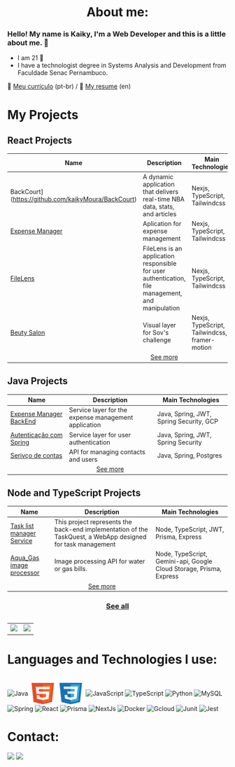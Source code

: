 # <h1 align="center">About me:</h1>


### Hello! My name is Kaiky, I'm a Web Developer and this is a little about me. 👋

- I am 21 🙂
- I have a technologist degree in Systems Analysis and Development from Faculdade Senac Pernambuco.

🔗 [Meu currículo](https://github.com/user-attachments/files/17545641/Kaiky_Tupinamba-desenvolvedor_de_softwate.pdf) (pt-br) / 🔗 [My resume](https://github.com/user-attachments/files/17634915/Kaiky_Tupinamba_software_developer.pdf) (en)



# My Projects

## React Projects

| Name                                                                | Description                               | Main Technologies               |
|---------------------------------------------------------------------|-----------------------------------------|--------------------------------------|
| BackCourt](https://github.com/kaikyMoura/BackCourt)  | A dynamic application that delivers real-time NBA data, stats, and articles  | Nexjs, TypeScript, Tailwindcss |
| [Expense Manager](https://github.com/kaikyMoura/expense-manager)  | Aplication for expense management  | Nexjs, TypeScript, Tailwindcss |
| [FileLens](https://github.com/kaikyMoura/FileLens_FrontEnd)  | FileLens is an application  responsible for user authentication, file management, and manipulation | Nexjs, TypeScript, Tailwindcss |
| [Beuty Salon](https://github.com/kaikyMoura/frontEnd-beutysalon)  | Visual layer for Sov's challenge | Nexjs, TypeScript, Tailwindcss, framer-motion |
|                                                  | <div align="center"> <a href="https://github.com/kaikyMoura?tab=repositories&q=&type=&language=java&sort=">See more</a> </div> |               |


## Java Projects

| Name                                                                | Description                               | Main Technologies               |
|---------------------------------------------------------------------|-----------------------------------------|--------------------------------------|
| [Expense Manager BackEnd](https://github.com/kaikyMoura/backEnd-ExpenseManager)  | Service layer for the expense management application  | Java, Spring, JWT, Spring Security, GCP |
| [Autenticação com Spring](https://github.com/kaikyMoura/autenticacao---spring-Security) | Service layer for user authentication | Java, Spring, JWT, Spring Security |
| [Serivço de contas](https://github.com/kaikyMoura/spring-account-service)| API for managing contacts and users | Java, Spring, Postgres |
|                                                  | <div align="center"> <a href="https://github.com/kaikyMoura?tab=repositories&q=&type=&language=java&sort=">See more</a> </div> |               |


## Node and TypeScript Projects

| Name                                                                | Description                               | Main Technologies               |
|---------------------------------------------------------------------|-----------------------------------------|--------------------------------------|
| [Task list manager Service](https://github.com/kaikyMoura/taskList_manager_service)  | This project represents the back-end implementation of the TaskQuest, a WebApp designed for task management  | Node, TypeScript, JWT, Prisma, Express |
| [Aqua_Gas image processor](https://github.com/kaikyMoura/aqua_gas_image_processor) | Image processing API for water or gas bills. |  Node, TypeScript, Gemini-api, Google Cloud Storage, Prisma, Express |
|                                                  | <div align="center"> <a href="https://github.com/kaikyMoura?tab=repositories&q=&type=&language=typescript&sort=">See more</a> </div> |               |

 ### <div align="center"> <a href="https://github.com/kaikyMoura?tab=repositories">See all</a> </div>

##




<table>
  <tr>
    <td>
      <a href="https://github.com/KaikyMoura">
        <img height="180em" src="https://github-readme-stats.vercel.app/api?username=KaikyMoura&show_icons=true&theme=dracula"/>
      </a>
    </td>
    <td>
      <a href="https://github.com/KaikyMoura">
        <img height="180em" src="https://github-readme-stats.vercel.app/api/top-langs/?username=KaikyMoura&layout=compact&langs_count=7&theme=dracula"/>
      </a>
    </td>
  </tr>
</table>



# Languages and Technologies I use:

<div dir="auto">
  <br>
    <img align="center" alt="Java" height="50" width="60" src="https://cdn.jsdelivr.net/gh/devicons/devicon/icons/java/java-plain.svg" style="max-width: 100%;">
     <img align="center" alt="HTML" height="50" width="60" src="https://raw.githubusercontent.com/devicons/devicon/master/icons/html5/html5-original.svg" style="max-width: 100%;">
    <img align="center" alt="CSS" height="50" width="60" src="https://raw.githubusercontent.com/devicons/devicon/master/icons/css3/css3-original.svg" style="max-width: 100%;">
    <img align="center" alt="JavaScript" height="50" width="60" src="https://cdn.jsdelivr.net/gh/devicons/devicon/icons/javascript/javascript-original.svg" style="max-width: 100%;">
    <img align="center" alt="TypeScript" height="50" width="60" src="https://cdn.jsdelivr.net/gh/devicons/devicon/icons/typescript/typescript-original.svg" style="max-width: 100%;">   
    <img align="center" alt="Python" height="50" width="60" src="https://cdn.jsdelivr.net/gh/devicons/devicon/icons/python/python-original.svg" style="max-width: 100%;">
    <img align="center" alt="MySQL" height="50" width="60" src="https://cdn.jsdelivr.net/gh/devicons/devicon/icons/mysql/mysql-original.svg" style="max-width: 100%;">
    <img align="center" alt="Spring" height="50" width="60" src="https://cdn.jsdelivr.net/gh/devicons/devicon/icons/spring/spring-original.svg" style="max-width: 100%;">
    <img align="center" alt="React" height="50" width="60" src="https://cdn.jsdelivr.net/gh/devicons/devicon/icons/react/react-original.svg" style="max-width: 100%;">
    <img align="center" alt="Prisma" height="50" width="60" src="https://cdn.jsdelivr.net/gh/devicons/devicon@latest/icons/prisma/prisma-original-wordmark.svg" style="max-width: 100%;"/>
    <img align="center" alt="NextJs" height="50" width="60" src="https://cdn.jsdelivr.net/gh/devicons/devicon@latest/icons/nextjs/nextjs-original.svg" style="max-width: 100%;" >
    <img align="center" alt="Docker" height="50" width="60" src="https://cdn.jsdelivr.net/gh/devicons/devicon@latest/icons/docker/docker-plain-wordmark.svg" style="max-width: 100%;"/>
<img align="center" alt="Gcloud" height="50" width="60" src="https://cdn.jsdelivr.net/gh/devicons/devicon@latest/icons/googlecloud/googlecloud-original.svg"  style="max-width: 100%;" />
<img align="center" alt="Junit" height="50" width="60" src="https://cdn.jsdelivr.net/gh/devicons/devicon@latest/icons/junit/junit-original-wordmark.svg"  style="max-width: 100%;" />
<img align="center" alt="Jest" height="50" width="60" src="https://cdn.jsdelivr.net/gh/devicons/devicon@latest/icons/jest/jest-plain.svg" style="max-width: 100%;"/> 
                                       
</div>



# Contact:
<div>
<a href = "mailto:kaikymoura972@gmail.com"><img src="https://img.shields.io/badge/-Gmail-%23333?style=for-the-badge&logo=gmail&logoColor=red" target="_blank"></a>
<a href="https://www.linkedin.com/in/kaiky-de-moura-tupinamba" target="_blank"><img src="https://img.shields.io/badge/-LinkedIn-%230077B5?style=for-the-badge&logo=linkedin&logoColor=white" target="_blank"></a>


</div>
